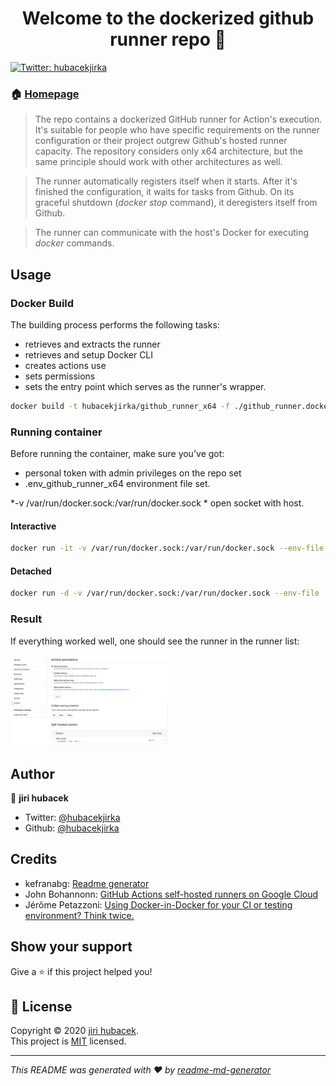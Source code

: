 <h1 align="center">Welcome to the dockerized github runner repo 👋</h1>
<p>
  <a href="https://twitter.com/hubacekjirka">
    <img alt="Twitter: hubacekjirka" src="https://img.shields.io/twitter/follow/hubacekjirka.svg?style=social" target="_blank" />
  </a>
</p>

### 🏠 [Homepage](http://blog.hubacek.uk)

> The repo contains a dockerized GitHub runner for Action's execution. It's suitable for people who have specific requirements
on the runner configuration or their project outgrew Github's hosted runner capacity. 
The repository considers only x64 architecture, but the same principle should work with other architectures as well.

> The runner automatically registers itself when it starts. After it's finished the configuration, it waits for tasks from Github.
On its graceful shutdown (*docker stop* command), it deregisters itself from Github.

> The runner can communicate with the host's Docker for executing *docker* commands.

## Usage

### Docker Build
The building process performs the following tasks:
- retrieves and extracts the runner
- retrieves and setup Docker CLI
- creates actions use
- sets permissions
- sets the entry point which serves as the runner's wrapper.

```sh
docker build -t hubacekjirka/github_runner_x64 -f ./github_runner.dockerfile .
```

### Running container
Before running the container, make sure you've got:
- personal token with admin privileges on the repo set
- .env_github_runner_x64 environment file set.

*-v /var/run/docker.sock:/var/run/docker.sock * open socket with host.

#### Interactive
```sh
docker run -it -v /var/run/docker.sock:/var/run/docker.sock --env-file .env_github_runner_x64 hubacekjirka/github_runner_x64
```

#### Detached
```sh
docker run -d -v /var/run/docker.sock:/var/run/docker.sock --env-file .env_github_runner_x64 hubacekjirka/github_runner_x64
```

### Result
If everything worked well, one should see the runner in the runner list:

<img src="https://github.com/hubacekjirka/dockerized-github-runner/blob/main/result.jpg?raw=true" width="50%" height="50%"/>


## Author

👤 **jiri hubacek**

* Twitter: [@hubacekjirka](https://twitter.com/hubacekjirka)
* Github: [@hubacekjirka](https://github.com/hubacekjirka)

## Credits
* kefranabg: [Readme generator](https://github.com/kefranabg/readme-md-generator)
* John Bohannonn: [GitHub Actions self-hosted runners on Google Cloud](https://github.blog/2020-08-04-github-actions-self-hosted-runners-on-google-cloud/)
* Jérôme Petazzoni: [Using Docker-in-Docker for your CI or testing environment? Think twice.](https://jpetazzo.github.io/2015/09/03/do-not-use-docker-in-docker-for-ci/)

## Show your support

Give a ⭐️ if this project helped you!

## 📝 License

Copyright © 2020 [jiri hubacek](https://github.com/hubacekjirka).<br />
This project is [MIT](https://github.com/hubacekjirka/dockerized-github-runner/blob/master/LICENSE) licensed.

***
_This README was generated with ❤️ by [readme-md-generator](https://github.com/kefranabg/readme-md-generator)_
